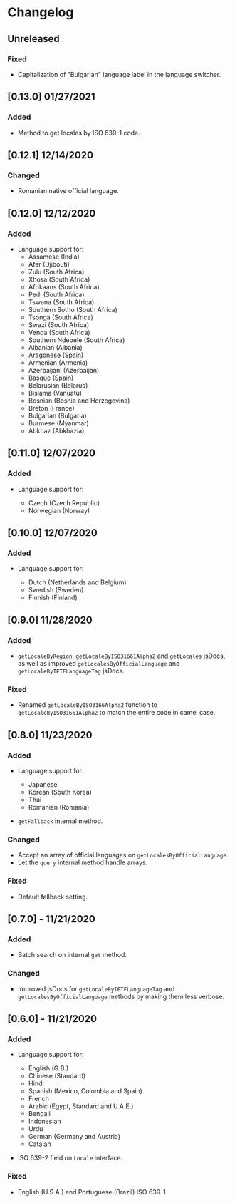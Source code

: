 # Changelog

## Unreleased

### Fixed

- Capitalization of "Bulgarian" language label in the language switcher.

## [0.13.0] 01/27/2021

### Added

- Method to get locales by ISO 639-1 code.

## [0.12.1] 12/14/2020

### Changed

- Romanian native official language.

## [0.12.0] 12/12/2020

### Added

- Language support for:
  - Assamese (India)
  - Afar (Djibouti)
  - Zulu (South Africa)
  - Xhosa (South Africa)
  - Afrikaans (South Africa)
  - Pedi (South Africa)
  - Tswana (South Africa)
  - Southern Sotho (South Africa)
  - Tsonga (South Africa)
  - Swazi (South Africa)
  - Venda (South Africa)
  - Southern Ndebele (South Africa)
  - Albanian (Albania)
  - Aragonese (Spain)
  - Armenian (Armenia)
  - Azerbaijani (Azerbaijan)
  - Basque (Spain)
  - Belarusian (Belarus)
  - Bislama (Vanuatu)
  - Bosnian (Bosnia and Herzegovina)
  - Breton (France)
  - Bulgarian (Bulgaria)
  - Burmese (Myanmar)
  - Abkhaz (Abkhazia)

## [0.11.0] 12/07/2020

### Added

- Language support for:

  - Czech (Czech Republic)
  - Norwegian (Norway)

## [0.10.0] 12/07/2020

### Added

- Language support for:

  - Dutch (Netherlands and Belgium)
  - Swedish (Sweden)
  - Finnish (Finland)

## [0.9.0] 11/28/2020

### Added

- `getLocaleByRegion`, `getLocaleByISO31661Alpha2` and `getLocales` jsDocs, as well as improved `getLocalesByOfficialLanguage` and `getLocaleByIETFLanguageTag` jsDocs.

### Fixed

- Renamed `getLocaleByISO3166Alpha2` function to `getLocaleByISO31661Alpha2` to match the entire code in camel case.

## [0.8.0] 11/23/2020

### Added

- Language support for:

  - Japanese
  - Korean (South Korea)
  - Thai
  - Romanian (Romania)

- `getFallback` internal method.

### Changed

- Accept an array of official languages on `getLocalesByOfficialLanguage`.
- Let the `query` internal method handle arrays.

### Fixed

- Default fallback setting.

## [0.7.0] - 11/21/2020

### Added

- Batch search on internal `get` method.

### Changed

- Improved jsDocs for `getLocaleByIETFLanguageTag` and `getLocalesByOfficialLanguage` methods by making them less verbose.

## [0.6.0] - 11/21/2020

### Added

- Language support for:

  - English (G.B.)
  - Chinese (Standard)
  - Hindi
  - Spanish (Mexico, Colombia and Spain)
  - French
  - Arabic (Egypt, Standard and U.A.E.)
  - Bengali
  - Indonesian
  - Urdu
  - German (Germany and Austria)
  - Catalan

- ISO 639-2 field on `Locale` interface.

### Fixed

- English (U.S.A.) and Portuguese (Brazil) ISO 639-1
